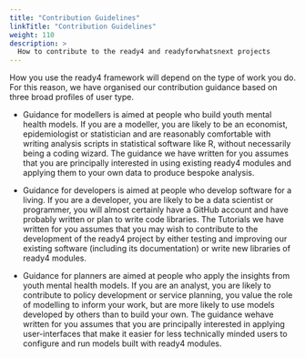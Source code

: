 ```yaml
---
title: "Contribution Guidelines"
linkTitle: "Contribution Guidelines"
weight: 110
description: >
  How to contribute to the ready4 and readyforwhatsnext projects
---
```


How you use the ready4 framework will depend on the type of work you do. For this reason, we have organised our contribution guidance based on three broad profiles of user type. 

* Guidance for modellers is aimed at people who build youth mental health models. If you are a modeller, you are likely to be an economist, epidemiologist or statistician and are reasonably comfortable with writing analysis scripts in statistical software like R, without necessarily being a coding wizard. The guidance we have written for you assumes that you are principally interested in using existing ready4 modules and applying them to your own data to produce bespoke analysis.

* Guidance for developers is aimed at people who develop software for a living. If you are a developer, you are likely to be a data scientist or programmer, you will almost certainly have a GitHub account and have probably written or plan to write code libraries. The Tutorials we have written for you assumes that you may wish to contribute to the development of the ready4 project by either testing and improving our existing software (including its documentation) or write new libraries of ready4 modules.

* Guidance for planners are aimed at people who apply the insights from youth mental health models. If you are an analyst, you are likely to contribute to policy development or service planning, you value the role of modelling to inform your work, but are more likely to use models developed by others than to build your own. The guidance wehave written for you assumes that you are principally interested in applying user-interfaces that make it easier for less technically minded users to configure and run models built with ready4 modules.